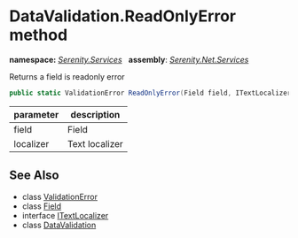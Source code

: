 # DataValidation.ReadOnlyError method
**namespace:** *[Serenity.Services](../../README.md#serenity.services-namespace)*   **assembly**: *[Serenity.Net.Services](../../README.md)*

Returns a field is readonly error

```csharp
public static ValidationError ReadOnlyError(Field field, ITextLocalizer localizer)
```

| parameter | description |
| --- | --- |
| field | Field |
| localizer | Text localizer |

## See Also

* class [ValidationError](../Serenity.Net.Core/../ValidationError.md)
* class [Field](../Serenity.Net.Entity/../../Serenity.Data/Field.md)
* interface [ITextLocalizer](../Serenity.Net.Core/../../Serenity/ITextLocalizer.md)
* class [DataValidation](../DataValidation.md)